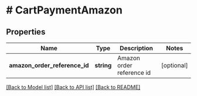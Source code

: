 # # CartPaymentAmazon

## Properties

Name | Type | Description | Notes
------------ | ------------- | ------------- | -------------
**amazon_order_reference_id** | **string** | Amazon order reference id | [optional]

[[Back to Model list]](../../README.md#models) [[Back to API list]](../../README.md#endpoints) [[Back to README]](../../README.md)
